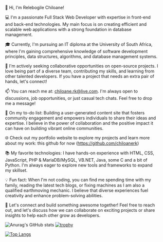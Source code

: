 👋 Hi, I'm Relebogile Chiloane! 

💻 I'm a passionate Full Stack Web Developer with expertise in front-end and back-end technologies. My main focus is on creating efficient and scalable web applications with a strong foundation in database management.

🎓 Currently, I'm pursuing an IT diploma at the University of South Africa, where I'm gaining comprehensive knowledge of software development principles, data structures, algorithms, and database management systems.

🌟 I'm actively seeking collaborative opportunities on open-source projects. I love being part of a diverse team, contributing my skills, and learning from other talented developers. If you have a project that needs an extra pair of hands, let's connect!

📫 You can reach me at: chiloane.rk@live.com. I'm always open to discussions, job opportunities, or just casual tech chats. Feel free to drop me a message!

🚀 On my to-do list: Building a user-generated content site that fosters community engagement and empowers individuals to share their ideas and expertise. I believe in the power of collaboration and the positive impact it can have on building vibrant online communities.

🌐 Check out my portfolio website to explore my projects and learn more about my work: this github for now (https://github.com/chiloanerk)

📚 My favorite technologies: I have hands-on experience with HTML, CSS, JavaScript, PHP & MariaDB/MySQL, VB.NET, Java, some C and a bit of Python. I'm always eager to explore new tools and frameworks to expand my skillset.

💡 Fun fact: When I'm not coding, you can find me spending time with my family, reading the latest tech blogs, or fixing machines as I am also a qualified earthmoving mechanic. I believe that diverse experiences fuel creativity and enhance problem-solving abilities.

🌈 Let's connect and build something awesome together! Feel free to reach out, and let's discuss how we can collaborate on exciting projects or share insights to help each other grow as developers.

![Anurag's GitHub stats](https://github-readme-stats.vercel.app/api?username=chiloanerk&count_private=true&hide=stars,prs,issues,contribs) [![trophy](https://github-profile-trophy.vercel.app/?username=chiloanerk&title=Followers,Commits,Joined2020,Repositories)](https://github.com/ryo-ma/github-profile-trophy)


[![Top Langs](https://github-readme-stats.vercel.app/api/top-langs/?username=chiloanerk)](https://github.com/anuraghazra/github-readme-stats)
